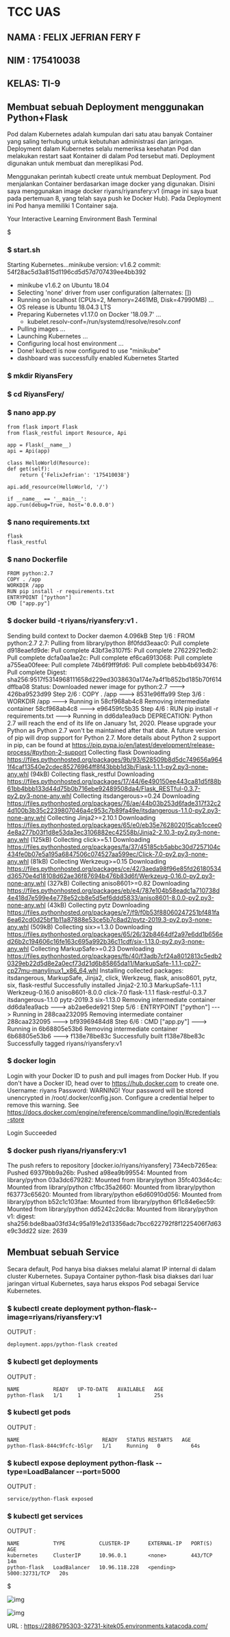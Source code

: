 # TCC UAS

## NAMA : FELIX JEFRIAN FERY F
## NIM  : 175410038
## KELAS: TI-9

## Membuat sebuah Deployment menggunakan Python+Flask

Pod dalam Kubernetes adalah kumpulan dari satu atau banyak Container yang saling terhubung untuk kebutuhan administrasi dan jaringan. Deployment dalam Kubernetes selalu memeriksa kesehatan Pod dan melakukan restart saat Kontainer di dalam Pod tersebut mati. Deployment digunakan untuk membuat dan mereplikasi Pod.

Menggunakan perintah kubectl create untuk membuat Deployment. Pod menjalankan Container berdasarkan image docker yang digunakan. Disini saya menggunakan image docker riyans/riyansfery:v1 (image ini saya buat pada pertemuan 8, yang telah saya push ke Docker Hub). Pada Deployment ini Pod hanya memiliki 1 Container saja.


Your Interactive Learning Environment Bash Terminal

$
### $ start.sh
Starting Kubernetes...minikube version: v1.6.2
commit: 54f28ac5d3a815d1196cd5d57d707439ee4bb392
* minikube v1.6.2 on Ubuntu 18.04
* Selecting 'none' driver from user configuration (alternates: [])
* Running on localhost (CPUs=2, Memory=2461MB, Disk=47990MB) ...
* OS release is Ubuntu 18.04.3 LTS
* Preparing Kubernetes v1.17.0 on Docker '18.09.7' ...
  - kubelet.resolv-conf=/run/systemd/resolve/resolv.conf
* Pulling images ...
* Launching Kubernetes ...
* Configuring local host environment ...
* Done! kubectl is now configured to use "minikube"
* dashboard was successfully enabled
Kubernetes Started
### $ mkdir RiyansFery
### $ cd RiyansFery/
### $ nano app.py

    from flask import Flask
    from flask_restful import Resource, Api

    app = Flask(__name__)
    api = Api(app)

    class HelloWorld(Resource):
    def get(self):
        return {'FelixJefrian': '175410038'}

    api.add_resource(HelloWorld, '/')

    if __name__ == '__main__':
    app.run(debug=True, host='0.0.0.0')


### $ nano requirements.txt

    flask  
    flask_restful

### $ nano Dockerfile

    FROM python:2.7
    COPY . /app
    WORKDIR /app
    RUN pip install -r requirements.txt
    ENTRYPOINT ["python"]
    CMD ["app.py"] 

### $ docker build -t riyans/riyansfery:v1 .
Sending build context to Docker daemon  4.096kB
Step 1/6 : FROM python:2.7
2.7: Pulling from library/python
8f0fdd3eaac0: Pull complete
d918eaefd9de: Pull complete
43bf3e3107f5: Pull complete
27622921edb2: Pull complete
dcfa0aa1ae2c: Pull complete
ef6ca6913068: Pull complete
a755ea00feee: Pull complete
74b6f9ff9fd6: Pull complete
bebb4b693476: Pull complete
Digest: sha256:9517f5314968111658d229ed3038630a174e7a4f1b852bd185b70f614dffba08
Status: Downloaded newer image for python:2.7
 ---> 426ba9523d99
Step 2/6 : COPY . /app
 ---> 8531e96ffa99
Step 3/6 : WORKDIR /app
 ---> Running in 58cf968ab4c8
Removing intermediate container 58cf968ab4c8
 ---> e96459fc5b35
Step 4/6 : RUN pip install -r requirements.txt
 ---> Running in dd6da1ea9acb
DEPRECATION: Python 2.7 will reach the end of its life on January 1st, 2020. Please upgrade your Python as Python 2.7 won't be maintained after that date. A future version of pip will drop support for Python 2.7. More details about Python 2 support in pip, can be found at https://pip.pypa.io/en/latest/development/release-process/#python-2-support
Collecting flask
  Downloading https://files.pythonhosted.org/packages/9b/93/628509b8d5dc749656a9641f4caf13540e2cdec85276964ff8f43bbb1d3b/Flask-1.1.1-py2.py3-none-any.whl (94kB)
Collecting flask_restful
  Downloading https://files.pythonhosted.org/packages/17/44/6e490150ee443ca81d5f88b61bb4bbb133d44d75b0b716ebe92489508da4/Flask_RESTful-0.3.7-py2.py3-none-any.whl
Collecting itsdangerous>=0.24
  Downloading https://files.pythonhosted.org/packages/76/ae/44b03b253d6fade317f32c24d100b3b35c2239807046a4c953c7b89fa49e/itsdangerous-1.1.0-py2.py3-none-any.whl
Collecting Jinja2>=2.10.1
  Downloading https://files.pythonhosted.org/packages/65/e0/eb35e762802015cab1ccee04e8a277b03f1d8e53da3ec3106882ec42558b/Jinja2-2.10.3-py2.py3-none-any.whl (125kB)
Collecting click>=5.1
  Downloading https://files.pythonhosted.org/packages/fa/37/45185cb5abbc30d7257104c434fe0b07e5a195a6847506c074527aa599ec/Click-7.0-py2.py3-none-any.whl (81kB)
Collecting Werkzeug>=0.15
  Downloading https://files.pythonhosted.org/packages/ce/42/3aeda98f96e85fd26180534d36570e4d18108d62ae36f87694b476b83d6f/Werkzeug-0.16.0-py2.py3-none-any.whl (327kB)
Collecting aniso8601>=0.82
  Downloading https://files.pythonhosted.org/packages/eb/e4/787e104b58eadc1a710738d4e418d7e599e4e778e52cb8e5d5ef6ddd5833/aniso8601-8.0.0-py2.py3-none-any.whl (43kB)
Collecting pytz
  Downloading https://files.pythonhosted.org/packages/e7/f9/f0b53f88060247251bf481fa6ea62cd0d25bf1b11a87888e53ce5b7c8ad2/pytz-2019.3-py2.py3-none-any.whl (509kB)
Collecting six>=1.3.0
  Downloading https://files.pythonhosted.org/packages/65/26/32b8464df2a97e6dd1b656ed26b2c194606c16fe163c695a992b36c11cdf/six-1.13.0-py2.py3-none-any.whl
Collecting MarkupSafe>=0.23
  Downloading https://files.pythonhosted.org/packages/fb/40/f3adb7cf24a8012813c5edb20329eb22d5d8e2a0ecf73d21d6b85865da11/MarkupSafe-1.1.1-cp27-cp27mu-manylinux1_x86_64.whl
Installing collected packages: itsdangerous, MarkupSafe, Jinja2, click, Werkzeug, flask, aniso8601, pytz, six, flask-restful
Successfully installed Jinja2-2.10.3 MarkupSafe-1.1.1 Werkzeug-0.16.0 aniso8601-8.0.0 click-7.0 flask-1.1.1 flask-restful-0.3.7 itsdangerous-1.1.0 pytz-2019.3 six-1.13.0
Removing intermediate container dd6da1ea9acb
 ---> ab2ae6ede921
Step 5/6 : ENTRYPOINT ["python"]
 ---> Running in 288caa232095
Removing intermediate container 288caa232095
 ---> bf93969484d8
Step 6/6 : CMD ["app.py"]
 ---> Running in 6b68805e53b6
Removing intermediate container 6b68805e53b6
 ---> f138e78be83c
Successfully built f138e78be83c
Successfully tagged riyans/riyansfery:v1
### $ docker login
Login with your Docker ID to push and pull images from Docker Hub. If you don't have a Docker ID, head over to https://hub.docker.com to create one.
Username: riyans
Password:
WARNING! Your password will be stored unencrypted in /root/.docker/config.json.
Configure a credential helper to remove this warning. See
https://docs.docker.com/engine/reference/commandline/login/#credentials-store

Login Succeeded
### $ docker push riyans/riyansfery:v1
The push refers to repository [docker.io/riyans/riyansfery]
734ecb7265ea: Pushed
69379bb9a26b: Pushed
a98ea9b99554: Mounted from library/python
03a3dc679282: Mounted from library/python
35fc403d4c4c: Mounted from library/python
c1fbc35a2660: Mounted from library/python
f63773c65620: Mounted from library/python
e6d60910d056: Mounted from library/python
b52c1c103fae: Mounted from library/python
6f1c84e6ec59: Mounted from library/python
dd5242c2dc8a: Mounted from library/python
v1: digest: sha256:bde8baa03fd34c95a191e2d13356adc7bcc622792f8f1225406f7d63e9c3dd22 size: 2639


## Membuat sebuah Service

Secara default, Pod hanya bisa diakses melalui alamat IP internal di dalam cluster Kubernetes. Supaya Container python-flask bisa diakses dari luar jaringan virtual Kubernetes, saya harus ekspos Pod sebagai Service Kubernetes.


### $ kubectl create deployment python-flask--image=riyans/riyansfery:v1

OUTPUT : 
    
    deployment.apps/python-flask created

### $ kubectl get deployments

OUTPUT :

    NAME           READY   UP-TO-DATE   AVAILABLE   AGE
    python-flask   1/1     1            1           25s

### $ kubectl get pods

OUTPUT :

    NAME                           READY   STATUS RESTARTS   AGE
    python-flask-844c9fcfc-b5lgr   1/1     Running   0          64s

### $ kubectl expose deployment python-flask --type=LoadBalancer --port=5000

OUTPUT :

    service/python-flask exposed

### $ kubectl get services

OUTPUT :

    NAME           TYPE           CLUSTER-IP      EXTERNAL-IP   PORT(S)          AGE
    kubernetes     ClusterIP      10.96.0.1       <none>        443/TCP          14m
    python-flask   LoadBalancer   10.96.118.228   <pending>     5000:32731/TCP   20s
$

![img](1.PNG)

![img](2.PNG)

URL : https://2886795303-32731-kitek05.environments.katacoda.com/